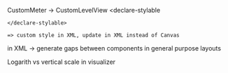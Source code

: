 CustomMeter -> CustomLevelView
	<declare-stylable
		<attr name="maxValue" format="integer"/>
		<attr name="textSize" format="float"/>

	</declare-stylable>

	=> custom style in XML, update in XML instead of Canvas

<Space /> in XML -> generate gaps between components in general purpose layouts

Logarith vs vertical scale in visualizer
